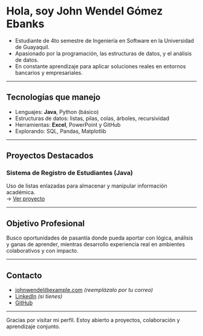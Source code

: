 # Hola, soy John Wendel Gómez Ebanks

* Estudiante de 4to semestre de Ingeniería en Software en la Universidad de Guayaquil.  
* Apasionado por la programación, las estructuras de datos, y el análisis de datos.  
* En constante aprendizaje para aplicar soluciones reales en entornos bancarios y empresariales.  

---

##  Tecnologías que manejo

- Lenguajes: **Java**, Python (básico)
- Estructuras de datos: listas, pilas, colas, árboles, recursividad
- Herramientas: **Excel**, PowerPoint y GitHub
- Explorando: SQL, Pandas, Matplotlib

---

## Proyectos Destacados

### Sistema de Registro de Estudiantes (Java)
Uso de listas enlazadas para almacenar y manipular información académica.  
-> [Ver proyecto](https://github.com/JohnWendelG/Proyecto-Estructuras-Java)

---

## Objetivo Profesional

Busco oportunidades de pasantía donde pueda aportar con lógica, análisis y ganas de aprender, mientras desarrollo experiencia real en ambientes colaborativos y con impacto.

---

##  Contacto

-  johnwendel@example.com *(reemplázalo por tu correo)*
-  [LinkedIn](https://linkedin.com/in/tuusuario) *(si tienes)*  
-  [GitHub](https://github.com/JohnWendelG)

---

 Gracias por visitar mi perfil. Estoy abierto a proyectos, colaboración y aprendizaje conjunto.
